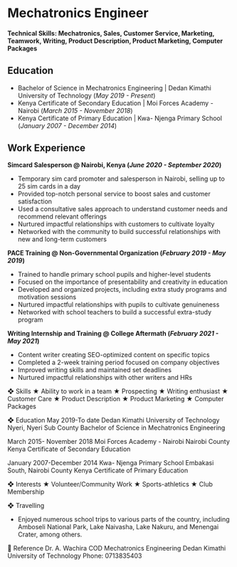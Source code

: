 # Mechatronics Engineer
#### Technical Skills: Mechatronics, Sales, Customer Service, Marketing, Teamwork, Writing, Product Description, Product Marketing, Computer Packages
## Education
- Bachelor of Science in Mechatronics Engineering | Dedan Kimathi University of Technology (_May 2019 - Present_)								       		
- Kenya Certificate of Secondary Education | Moi Forces Academy - Nairobi (_March 2015 - November 2018_)	 			        		
- Kenya Certificate of Primary Education | Kwa- Njenga Primary School (_January 2007 - December 2014_)
## Work Experience
**Simcard Salesperson @ Nairobi, Kenya (_June 2020 - September 2020_)**
- Temporary sim card promoter and salesperson in Nairobi, selling up to 25 sim cards in a day
- Provided top-notch personal service to boost sales and customer satisfaction
- Used a consultative sales approach to understand customer needs and recommend relevant offerings
- Nurtured impactful relationships with customers to cultivate loyalty
- Networked with the community to build successful relationships with new and long-term customers

**PACE Training @ Non-Governmental Organization (_February 2019 - May 2019_)**
- Trained to handle primary school pupils and higher-level students
- Focused on the importance of presentability and creativity in education
- Developed and organized projects, including extra study programs and motivation sessions
- Nurtured impactful relationships with pupils to cultivate genuineness
- Networked with school teachers to build a successful extra-study program

**Writing Internship and Training @ College Aftermath (_February 2021 - May 2021_)**
- Content writer creating SEO-optimized content on specific topics
- Completed a 2-week training period focused on company objectives
- Improved writing skills and maintained set deadlines
- Nurtured impactful relationships with other writers and HRs

❖	Skills
★	Ability to work in a team
★	Prospecting
★	Writing enthusiast
★	Customer Care
★	Product Description
★	Product Marketing
★	Computer Packages

❖	Education
May 2019-To date
Dedan Kimathi University of Technology
Nyeri, Nyeri Sub County
Bachelor of Science in Mechatronics Engineering

March 2015- November 2018
Moi Forces Academy - Nairobi
Nairobi County
Kenya Certificate of Secondary Education

January 2007-December 2014
Kwa- Njenga Primary School
Embakasi South, Nairobi County
Kenya Certificate of Primary Education

❖	Interests
★	Volunteer/Community Work
★	Sports-athletics
★	Club Membership

❖	Travelling
- Enjoyed numerous school trips to various parts of the country, including Amboseli National Park, Lake Naivasha, Lake Nakuru, and Menengai Crater, among others.

	Reference
Dr. A. Wachira
COD Mechatronics Engineering
Dedan Kimathi University of Technology
Phone: 0713835403
